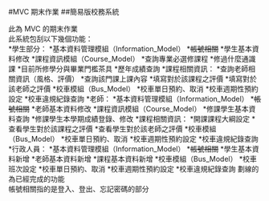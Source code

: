 #MVC 期末作業
##簡易版校務系統

此為 MVC 的期末作業</br>
此系統包刮以下幾個功能：</br>
*學生部分：
	*基本資料管理模組（Information_Model）
		*~~帳號相關~~
		*學生基本資料修改
	*課程資訊模組（Course_Model）
		*查詢專業必選修課程
		*修過什麼通識課
		*目前所修學分與畢業門檻茶具
		*歷年成績查詢
		*課程相關資訊：
			*查詢老師相關資訊（風格、評價）
			*查詢該門課上課內容
			*填寫對於該課程之評價
			*填寫對於該老師之評價
	*校車模組（Bus_Model）
		*校車單日預約、取消
		*校車週期性預約設定
		*校車違規紀錄查詢
*老師：
	*基本資料管理模組（Information_Model）
		*~~帳號相關~~
		*老師基本資料修改
	*課程資訊模組（Course_Model）
		*修課學生基本資料查詢
		*修課學生本學期成績登錄、修改
		*課程相關資訊：
			*開課課程大綱設定
			*查看學生對於該課程之評價
			*查看學生對於該老師之評價
	*校車模組（Bus_Model）
		*校車單日預約、取消
		*校車週期性預約設定
		*校車違規紀錄查詢
*行政人員：
	*基本資料管理模組（Information_Model）
		*~~帳號相關~~
		*學生基本資料新增
		*老師基本資料新增
		*課程基本資料新增
	*校車模組（Bus_Model）
		*校車班次設定
		*校車單日預約、取消
		*校車週期性預約設定
		*校車違規紀錄查詢
劃線的為已經完成的功能</br>
帳號相關指的是登入、登出、忘記密碼的部分